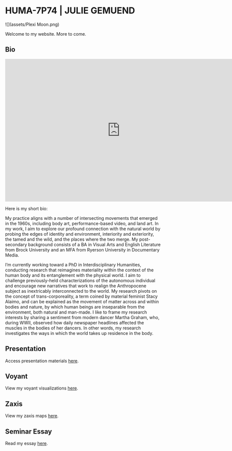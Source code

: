 # HUMA-7P74 | JULIE GEMUEND

![](assets/Plexi Moon.png)

Welcome to my website. More to come.

## Bio

<iframe src="https://player.vimeo.com/video/414541630?loop=1&title=0&byline=0&portrait=0" width="740" height="460" frameborder="0" allow="autoplay; fullscreen" allowfullscreen></iframe>

Here is my short bio:

My practice aligns with a number of intersecting movements that emerged in the 1960s, including body art, performance-based video, and land art. In my work, I aim to explore our profound connection with the natural world by probing the edges of identity and environment, interiority and exteriority, the tamed and the wild, and the places where the two merge. My post-secondary background consists of a BA in Visual Arts and English Literature from Brock University and an MFA from Ryerson University in Documentary Media.

I’m currently working toward a PhD in Interdisciplinary Humanities, conducting research that reimagines materiality within the context of the human body and its entanglement with the physical world. I aim to challenge previously-held characterizations of the autonomous individual and encourage new narratives that work to realign the Anthropocene subject as inextricably interconnected to the world. My research pivots on the concept of trans-corporeality, a term coined by material feminist Stacy Alaimo, and can be explained as the movement of matter across and within bodies and nature, by which human beings are inseparable from the environment, both natural and man-made. I like to frame my research interests by sharing a sentiment from modern dancer Martha Graham, who, during WWII, observed how daily newspaper headlines affected the muscles in the bodies of her dancers. In other words, my research investigates the ways in which the world takes up residence in the body.

## Presentation

Access presentation materials [here](https://vimeo.com/474474804/11b8e7e857).

## Voyant

View my voyant visualizations [here](voyant).

## Zaxis

View my zaxis maps [here](zaxis).

## Seminar Essay

Read my essay [here](essay).
